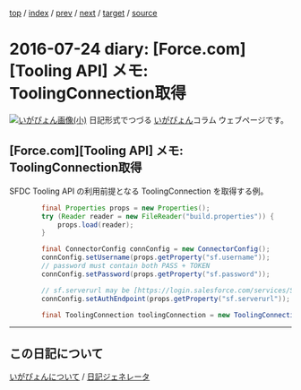 [top](https://igapyon.github.io/diary/) 
 / [index](https://igapyon.github.io/diary/2016/index.html) 
 / [prev](https://igapyon.github.io/diary/2016/ig160723.html) 
 / [next](https://igapyon.github.io/diary/2016/ig160725.html) 
 / [target](https://igapyon.github.io/diary/2016/ig160724.html) 
 / [source](https://github.com/igapyon/diary/blob/gh-pages/2016/ig160724.html.src.md) 

2016-07-24 diary: [Force.com][Tooling API] メモ: ToolingConnection取得
=====================================================================================================
[![いがぴょん画像(小)](https://igapyon.github.io/diary/images/iga200306s.jpg "いがぴょん")](https://igapyon.github.io/diary/memo/memoigapyon.html) 日記形式でつづる [いがぴょん](https://igapyon.github.io/diary/memo/memoigapyon.html)コラム ウェブページです。

## [Force.com][Tooling API] メモ: ToolingConnection取得


SFDC Tooling API の利用前提となる ToolingConnection を取得する例。

```java
        final Properties props = new Properties();
        try (Reader reader = new FileReader("build.properties")) {
            props.load(reader);
        }

        final ConnectorConfig connConfig = new ConnectorConfig();
        connConfig.setUsername(props.getProperty("sf.username"));
        // password must contain both PASS + TOKEN
        connConfig.setPassword(props.getProperty("sf.password"));

        // sf.serverurl may be [https://login.salesforce.com/services/Soap/T/37.0](https://login.salesforce.com/services/Soap/T/37.0)
        connConfig.setAuthEndpoint(props.getProperty("sf.serverurl"));

        final ToolingConnection toolingConnection = new ToolingConnection(connConfig);
```



----------------------------------------------------------------------------------------------------

## この日記について
[いがぴょんについて](https://igapyon.github.io/diary/memo/memoigapyon.html) / [日記ジェネレータ](https://github.com/igapyon/igapyonv3)
